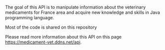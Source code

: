 The goal of this API is to manipulate information about the veterinary medicaments for France area and acquire new knowledge and skills in Java programming language.

Most of the code is shared on this repository

Please read more information about this API on this page https://medicament-vet.ddns.net/api.
